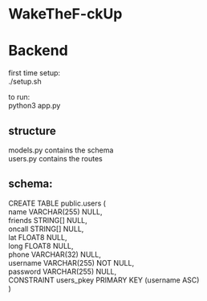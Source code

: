 # WakeTheF-ckUp

# Backend
first time setup:  
./setup.sh  
  
to run:  
python3 app.py  

## structure
models.py contains the schema  
users.py contains the routes  

## schema:
CREATE TABLE public.users (  
  name VARCHAR(255) NULL,  
  friends STRING[] NULL,  
  oncall STRING[] NULL,   
  lat FLOAT8 NULL,  
  long FLOAT8 NULL,  
  phone VARCHAR(32) NULL,  
  username VARCHAR(255) NOT NULL,  
  password VARCHAR(255) NULL,  
  CONSTRAINT users_pkey PRIMARY KEY (username ASC)  
)    
